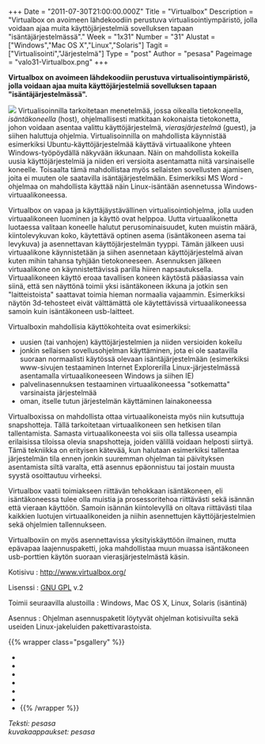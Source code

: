 +++
Date = "2011-07-30T21:00:00.000Z"
Title = "Virtualbox"
Description = "Virtualbox on avoimeen lähdekoodiin perustuva virtualisointiympäristö, jolla voidaan ajaa muita käyttöjärjestelmiä sovelluksen tapaan \"isäntäjärjestelmässä\"."
Week = "1x31"
Number = "31"
Alustat = ["Windows","Mac OS X","Linux","Solaris"]
Tagit = ["Virtualisointi","Järjestelmä"]
Type = "post"
Author = "pesasa"
Pageimage = "valo31-Virtualbox.png"
+++


**Virtualbox on avoimeen lähdekoodiin perustuva virtualisointiympäristö,
jolla voidaan ajaa muita käyttöjärjestelmiä sovelluksen tapaan
"isäntäjärjestelmässä".**

![ ](/images/valo31-Virtualbox.png "fig:valo31-Virtualbox.png") Virtualisoinnilla
tarkoitetaan menetelmää, jossa oikealla tietokoneella, *isäntäkoneella*
(host), ohjelmallisesti matkitaan kokonaista tietokonetta, johon voidaan
asentaa valittu käyttöjärjestelmä, *vierasjärjestelmä* (guest), ja
siihen haluttuja ohjelmia. Virtualisoinnilla on mahdollista käynnistää
esimerkiksi Ubuntu-käyttöjärjestelmää käyttävä virtuaalikone yhteen
Windows-työpöydällä näkyvään ikkunaan. Näin on mahdollista kokeilla
uusia käyttöjärjestelmiä ja niiden eri versioita asentamatta niitä
varsinaiselle koneelle. Toisaalta tämä mahdollistaa myös sellaisten
sovellusten ajamisen, joita ei muuten ole saatavilla
isäntäjärjestelmään. Esimerkiksi MS Word -ohjelmaa on mahdollista
käyttää näin Linux-isäntään asennetussa Windows-virtuaalikoneessa.

Virtualbox on vapaa ja käyttäjäystävällinen virtualisointiohjelma, jolla
uuden virtuaalikoneen luominen ja käyttö ovat helppoa. Uutta
virtuaalikonetta luotaessa valitaan koneelle halutut perusominaisuudet,
kuten muistin määrä, kiintolevykuvan koko, käytettävä optinen asema
(isäntäkoneen asema tai levykuva) ja asennettavan käyttöjärjestelmän
tyyppi. Tämän jälkeen uusi virtuaalikone käynnistetään ja siihen
asennetaan käyttöjärjestelmä aivan kuten mihin tahansa tyhjään
tietokoneeseen. Asennuksen jälkeen virtuaalikone on käynnistettävissä
parilla hiiren napsautuksella. Virtuaalikoneen käyttö eroaa tavallisen
koneen käytöstä pääasiassa vain siinä, että sen näyttönä toimii yksi
isäntäkoneen ikkuna ja jotkin sen "laitteistoista" saattavat toimia
hieman normaalia vajaammin. Esimerkiksi näytön 3d-tehosteet eivät
välttämättä ole käytettävissä virtuaalikoneessa samoin kuin isäntäkoneen
usb-laitteet.

Virtualboxin mahdollisia käyttökohteita ovat esimerkiksi:

-   uusien (tai vanhojen) käyttöjärjestelmien ja niiden versioiden
    kokeilu
-   jonkin sellaisen sovellusohjelman käyttäminen, jota ei ole
    saatavilla suoraan normaalisti käytössä olevaan isäntäjärjestelmään
    (esimerkiksi www-sivujen testaaminen Internet Explorerilla
    Linux-järjestelmässä asentamalla virtuaalikoneeseen Windows ja
    siihen IE)
-   palvelinasennuksen testaaminen virtuaalikoneessa "sotkematta"
    varsinaista järjestelmää
-   oman, itselle tutun järjestelmän käyttäminen lainakoneessa

Virtualboxissa on mahdollista ottaa virtuaalikoneista myös niin
kutsuttuja snapshotteja. Tällä tarkoitetaan virtuaalikoneen sen hetkisen
tilan tallentamista. Samasta virtuaalikoneesta voi siis olla tallessa
useampia erilaisissa tiloissa olevia snapshotteja, joiden välillä
voidaan helposti siirtyä. Tämä tekniikka on erityisen kätevää, kun
halutaan esimerkiksi tallentaa järjestelmän tila ennen jonkin suuremman
ohjelman tai päivityksen asentamista siltä varalta, että asennus
epäonnistuu tai jostain muusta syystä osoittautuu virheeksi.

Virtualbox vaatii toimiakseen riittävän tehokkaan isäntäkoneen, eli
isäntäkoneessa tulee olla muistia ja prosessoritehoa riittävästi sekä
isännän että vieraan käyttöön. Samoin isännän kiintolevyllä on oltava
riittävästi tilaa kaikkien luotujen virtuaalikoneiden ja niihin
asennettujen käyttöjärjestelmien sekä ohjelmien tallennukseen.

Virtualboxiin on myös asennettavissa yksityiskäyttöön ilmainen, mutta
epävapaa laajennuspaketti, joka mahdollistaa muun muassa isäntäkoneen
usb-porttien käytön suoraan vierasjärjestelmästä käsin.

Kotisivu
:   <http://www.virtualbox.org/>

Lisenssi
:   [GNU GPL](GNU_GPL) v.2

Toimii seuraavilla alustoilla
:   Windows, Mac OS X, Linux, Solaris (isäntinä)

Asennus
:   Ohjelman asennuspaketit löytyvät ohjelman kotisivuilta sekä useiden
    Linux-jakeluiden pakettivarastoista.

{{% wrapper class="psgallery" %}}
-   [ ](/images/Virtualbox-1.png)
-   [ ](/images/Virtualbox-2.png)
-   [ ](/images/Virtualbox-3.png)
-   [ ](/images/Virtualbox-4.png)
-   [ ](/images/Virtualbox-5.png)
-   [ ](/images/Virtualbox-6.jpg)
-   [ ](/images/Virtualbox-7.jpg)
{{% /wrapper %}}

*Teksti: pesasa* <br />
*kuvakaappaukset: pesasa*

